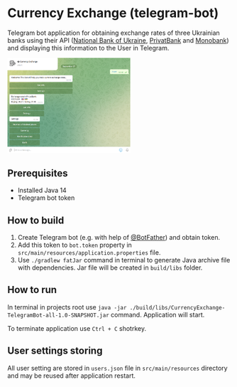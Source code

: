 # Currency Exchange (telegram-bot)

Telegram bot application for obtaining exchange rates of three Ukrainian banks using their API ([National Bank of Ukraine](https://bank.gov.ua/en/markets/exchangerates), [PrivatBank](https://en.privatbank.ua/) and [Monobank](https://www.monobank.ua/?lang=en)) and displaying this information to the User in Telegram.

<img src="docs/img/app-screenshot.png" width="55%" alt="Application screenshot">

## Prerequisites

* Installed Java 14
* Telegram bot token

## How to build

1. Create Telegram bot (e.g. with help of [@BotFather](https://t.me/BotFather)) and obtain token.
1. Add this token to `bot.token` property in `src/main/resources/application.properties` file.
1. Use `./gradlew fatJar` command in terminal to generate Java archive file with dependencies. Jar file will be created in `build/libs` folder.

## How to run

In terminal in projects root use `java -jar ./build/libs/CurrencyExchange-TelegramBot-all-1.0-SNAPSHOT.jar` command. Application will start.

To terminate application use `Ctrl + C` shotrkey.

## User settings storing

All user setting are stored in `users.json` file in `src/main/resources` directory and may be reused after application restart.